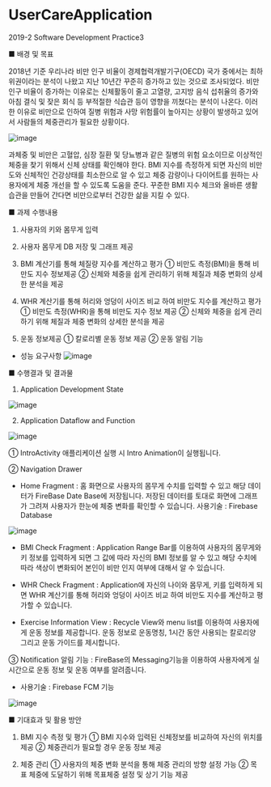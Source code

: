 # UserCareApplication
2019-2 Software Development Practice3

■ 배경 및 목표

2018년 기준 우리나라 비만 인구 비율이 경제협력개발기구(OECD) 국가 중에서는 최하위권이라는 분석이 나왔고 지난 10년간 꾸준히 증가하고 있는 것으로 조사되었다. 비만 인구 비율이 증가하는 이유로는 신체활동이 줄고 고열량, 고지방 음식 섭취율의 증가와 아침 결식 및 잦은 회식 등 부적절한 식습관 등이 영향을 끼쳤다는 분석이 나온다. 이러한 이유로 비만으로 인하여 질병 위험과 사망 위험률이 높아지는 상황이 발생하고 있어서 사람들의 체중관리가 필요한 상황이다.



![image](https://user-images.githubusercontent.com/53038387/82637089-03de6280-9c3f-11ea-94c8-ccf92de94eee.png)



과체중 및 비만은 고혈압, 심장 질환 및 당뇨병과 같은 질병의 위험 요소이므로 이상적인 체중을 찾기 위해서 신체 상태를 확인해야 한다. BMI 지수를 측정하게 되면 자신의 비만도와 신체적인 건강상태를 최소한으로 알 수 있고 체중 감량이나 다이어트를 원하는 사용자에게 체중 개선을 할 수 있도록 도움을 준다. 꾸준한 BMI 지수 체크와 올바른 생활습관을 만들어 간다면 비만으로부터 건강한 삶을 지킬 수 있다.





■ 과제 수행내용

1) 사용자의 키와 몸무게 입력

2) 사용자 몸무게 DB 저장 및 그래프 제공

3) BMI 계산기를 통해 체질량 지수를 계산하고 평가
➀ 비만도 측정(BMI)을 통해 비만도 지수 정보제공
➁ 신체와 체중을 쉽게 관리하기 위해 체질과 체중 변화의 상세한 분석을 제공

4) WHR 계산기를 통해 허리와 엉덩이 사이즈 비교 하여 비만도 지수를 계산하고 평가
➀ 비만도 측정(WHR)을 통해 비만도 지수 정보 제공
➁ 신체와 체중을 쉽게 관리하기 위해 체질과 체중 변화의 상세한 분석을 제공

5) 운동 정보제공
➀ 칼로리별 운동 정보 제공
➁ 운동 알림 기능

* 성능 요구사항
![image](https://user-images.githubusercontent.com/53038387/82637189-37b98800-9c3f-11ea-8504-d2475b6d04fc.png)





■ 수행결과 및 결과물

1) Application Development State

![image](https://user-images.githubusercontent.com/53038387/82637922-c7136b00-9c40-11ea-8fcc-2023a0650277.png)


2) Application Dataflow and Function

![image](https://user-images.githubusercontent.com/53038387/82637957-d4305a00-9c40-11ea-8767-735e1ea17f0a.png)



➀ IntroActivity
   애플리케이션 실행 시 Intro Animation이 실행됩니다.

➁ Navigation Drawer
- Home Fragment : 홈 화면으로 사용자의 몸무게 수치를 입력할 수 있고 해당 데이터가 FireBase Date Base에 저장됩니다. 저장된 데이터를 토대로 화면에 그래프가 그려져 사용자가 한눈에 체중 변화를 확인할 수 있습니다.
사용기술 : Firebase Database

![image](https://user-images.githubusercontent.com/53038387/82637729-608e4d00-9c40-11ea-8dc6-2a9078eb9ddc.png)



 - BMI Check Fragment : Application Range Bar를 이용하여 사용자의 몸무게와 키 정보를 입력하게 되면 그 값에 따라 자신의 BMI 정보를 알 수 있고 해당 수치에 따라 색상이 변화되어 본인이 비만 인지 여부에 대해서 알 수 있습니다.


-  WHR Check Fragment : Application에 자신의 나이와 몸무게, 키를 입력하게 되면 WHR 계산기를 통해 허리와 엉덩이 사이즈 비교 하여 비만도 지수를 계산하고 평가할 수 있습니다.


- Exercise Information View : Recycle View와 menu list를 이용하여 사용자에게 운동 정보를 제공합니다. 운동 정보로 운동명칭, 1시간 동안 사용되는 칼로리양 그리고 운동 가이드를 제시합니다.


➂ Notification 알림 기능 : FireBase의 Messaging기능을 이용하여 사용자에게 실시간으로 운동 정보 및 운동 여부를 알려줍니다. 
* 사용기술 : Firebase FCM 기능

![image](https://user-images.githubusercontent.com/53038387/82637672-3d639d80-9c40-11ea-92ae-30e9eeddeb9c.png)




■ 기대효과 및 활용 방안

1) BMI 지수 측정 및 평가
➀ BMI 지수와 입력된 신체정보를 비교하여 자신의 위치를 제공 
➁ 체중관리가 필요할 경우 운동 정보 제공

2) 체중 관리
➀ 사용자의 체중 변화 분석을 통해 체중 관리의 방향 설정 가능
➁ 목표 체중에 도달하기 위해 목표체중 설정 및 상기 기능 제공
